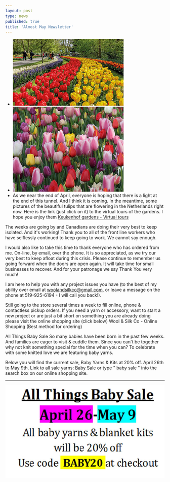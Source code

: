 ```yaml
---
layout: post
type: news
published: true
title: 'Almost May Newsletter'
---
```

- <img src="/img/flowersnew.jpg" />
- <img src="/img/tulips.jpg" />
- As we near the end of April, everyone is hoping that there is a light at the end of this tunnel. And I think it is coming. In the meantime, some pictures of the beautiful tulips that are flowering in the Netherlands right now. Here is the link (just click on it) to the virtual tours of the gardens.
I hope you enjoy them
<a href="https://keukenhof.nl/en/keukenhof-virtually-open-2/?utm_source=Newsletter&utm_campaign=45f9768b09-EMAIL_CAMPAIGN_2020_04_28_02_58&utm_medium=email&utm_term=0_ac1bab3c4e-45f9768b09-328893825&mc_cid=45f9768b09&mc_eid=5dbcc3b01d">Keukenhof gardens - Virtual tours</a>

The weeks are going by and Canadians are doing their very best to keep isolated. And it's working! Thank you to all of the front line workers who have selflessly continued to keep going to work.
We cannot say enough.

I would also like to take this time to thank everyone who has ordered from me. On-line, by email, over the phone. It is so appreciated, as we try our very best to keep afloat during this crisis. Please continue to remember us going forward when the doors are open again. It will take time for small businesses to recover. And for your patronage we say Thank You very much!

I am here to help you with any project issues you have
(to the best of my ability over email at woolandsilkco@gmail.com, or leave a message on the phone at 519-925-6194 - I will call you back!).

Still going to the store several times a week to fill online, phone & contactless pickup orders. If you need a yarn or accessory, want to start a new project or are just a bit short on something you are already doing please visit the online shopping site (click below)
Wool & Silk Co - Online Shopping
(Best method for ordering)

All Things Baby Sale
So many babies have been born in the past few weeks. And families are eager to visit & cuddle them. Since you can't be together why not knit something special for the time when you can? To celebrate with some knitted love we are featuring baby yarns. 

Below you will find the current sale, Baby Yarns & Kits at 20% off.  April 26th to May 9th.
Link to all sale yarns:  <a href="https://www.woolandsilkcoshop.com/search?q=baby+sale&utm_source=Newsletter&utm_campaign=45f9768b09-EMAIL_CAMPAIGN_2020_04_28_02_58&utm_medium=email&utm_term=0_ac1bab3c4e-45f9768b09-328893825&mc_cid=45f9768b09&mc_eid=5dbcc3b01d">Baby Sale</a>
or type " baby sale "  into the search box on our online shopping site.
<hr />
<img src="/img/baby_sale.jpg" />


